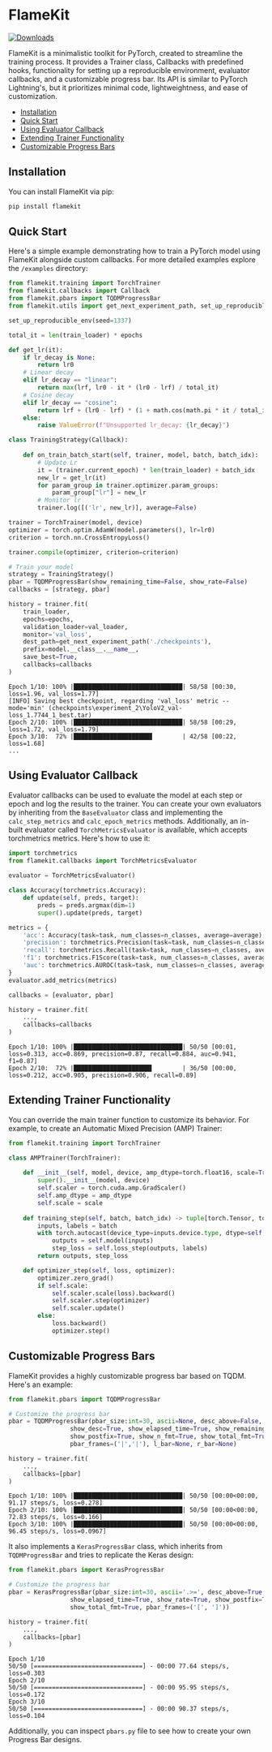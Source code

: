 # FlameKit

[![Downloads](https://static.pepy.tech/personalized-badge/flamekit?period=total&units=international_system&left_color=black&right_color=blue&left_text=Downloads)](https://pepy.tech/project/flamekit)

FlameKit is a minimalistic toolkit for PyTorch, created to streamline the training process. It provides a Trainer class, Callbacks with predefined hooks, functionality for setting up a reproducible environment, evaluator callbacks, and a customizable progress bar. Its API is similar to PyTorch Lightning's, but it prioritizes minimal code, lightweightness, and ease of customization.

- [Installation](#installation)
- [Quick Start](#quick-start)
- [Using Evaluator Callback](#using-evaluator-callback)
- [Extending Trainer Functionality](#extending-trainer-functionality)
- [Customizable Progress Bars](#customizable-progress-bars)


## Installation

You can install FlameKit via pip:

```bash
pip install flamekit
```

## Quick Start

Here's a simple example demonstrating how to train a PyTorch model using FlameKit alongside custom callbacks. For more detailed examples explore the `/examples` directory:

```python
from flamekit.training import TorchTrainer
from flamekit.callbacks import Callback
from flamekit.pbars import TQDMProgressBar
from flamekit.utils import get_next_experiment_path, set_up_reproducible_env

set_up_reproducible_env(seed=1337)

total_it = len(train_loader) * epochs

def get_lr(it):
    if lr_decay is None:
        return lr0
    # Linear decay
    elif lr_decay == "linear":
        return max(lrf, lr0 - it * (lr0 - lrf) / total_it)
    # Cosine decay
    elif lr_decay == "cosine":
        return lrf + (lr0 - lrf) * (1 + math.cos(math.pi * it / total_it)) / 2
    else:
        raise ValueError(f"Unsupported lr_decay: {lr_decay}")

class TrainingStrategy(Callback):
    
    def on_train_batch_start(self, trainer, model, batch, batch_idx):
        # Update Lr
        it = (trainer.current_epoch) * len(train_loader) + batch_idx
        new_lr = get_lr(it)
        for param_group in trainer.optimizer.param_groups:
            param_group["lr"] = new_lr
        # Monitor lr
        trainer.log([('lr', new_lr)], average=False)

trainer = TorchTrainer(model, device)
optimizer = torch.optim.AdamW(model.parameters(), lr=lr0)
criterion = torch.nn.CrossEntropyLoss()

trainer.compile(optimizer, criterion=criterion)

# Train your model
strategy = TrainingStrategy()
pbar = TQDMProgressBar(show_remaining_time=False, show_rate=False)
callbacks = [strategy, pbar]

history = trainer.fit(
    train_loader,
    epochs=epochs,
    validation_loader=val_loader,
    monitor='val_loss',
    dest_path=get_next_experiment_path('./checkpoints'),
    prefix=model.__class__.__name__,
    save_best=True,
    callbacks=callbacks
)
```
```
Epoch 1/10: 100% |██████████████████████████████| 58/58 [00:30, loss=1.96, val_loss=1.77]
[INFO] Saving best checkpoint, regarding 'val_loss' metric -- mode='min' (checkpoints\experiment_2\YoloV2_val-loss_1.7744_1_best.tar)
Epoch 2/10: 100% |██████████████████████████████| 58/58 [00:29, loss=1.72, val_loss=1.79]
Epoch 3/10:  72% |█████████████████████▋        | 42/58 [00:22, loss=1.68]
...
```

## Using Evaluator Callback

Evaluator callbacks can be used to evaluate the model at each step or epoch and log the results to the trainer. You can create your own evaluators by inheriting from the `BaseEvaluator` class and implementing the `calc_step_metrics` and `calc_epoch_metrics` methods. Additionally, an in-built evaluator called `TorchMetricsEvaluator` is available, which accepts torchmetrics metrics. Here's how to use it:

```python
import torchmetrics
from flamekit.callbacks import TorchMetricsEvaluator
    
evaluator = TorchMetricsEvaluator()

class Accuracy(torchmetrics.Accuracy):
    def update(self, preds, target):
        preds = preds.argmax(dim=1)
        super().update(preds, target)

metrics = {
    'acc': Accuracy(task=task, num_classes=n_classes, average=average),
    'precision': torchmetrics.Precision(task=task, num_classes=n_classes, average=average),
    'recall': torchmetrics.Recall(task=task, num_classes=n_classes, average=average),
    'f1': torchmetrics.F1Score(task=task, num_classes=n_classes, average=average),
    'auc': torchmetrics.AUROC(task=task, num_classes=n_classes, average=average),
}
evaluator.add_metrics(metrics)

callbacks = [evaluator, pbar]

history = trainer.fit(
    ...,
    callbacks=callbacks
)
```
```
Epoch 1/10: 100% |██████████████████████████████| 50/50 [00:01, loss=0.313, acc=0.869, precision=0.87, recall=0.884, auc=0.941, f1=0.87]
Epoch 2/10:  72% |█████████████████████▌        | 36/50 [00:00, loss=0.212, acc=0.905, precision=0.906, recall=0.89] 
```

## Extending Trainer Functionality

You can override the main trainer function to customize its behavior. For example, to create an Automatic Mixed Precision (AMP) Trainer:

```python
from flamekit.training import TorchTrainer

class AMPTrainer(TorchTrainer):
    
    def __init__(self, model, device, amp_dtype=torch.float16, scale=True) -> None:
        super().__init__(model, device)
        self.scaler = torch.cuda.amp.GradScaler()
        self.amp_dtype = amp_dtype
        self.scale = scale
    
    def training_step(self, batch, batch_idx) -> tuple[torch.Tensor, torch.Tensor]:
        inputs, labels = batch
        with torch.autocast(device_type=inputs.device.type, dtype=self.amp_dtype):
            outputs = self.model(inputs)
            step_loss = self.loss_step(outputs, labels)
        return outputs, step_loss

    def optimizer_step(self, loss, optimizer):
        optimizer.zero_grad()
        if self.scale:
            self.scaler.scale(loss).backward()
            self.scaler.step(optimizer)
            self.scaler.update()
        else:
            loss.backward()
            optimizer.step()
```

## Customizable Progress Bars

FlameKit provides a highly customizable progress bar based on TQDM. Here's an example:

```python
from flamekit.pbars import TQDMProgressBar 

# Customize the progress bar
pbar = TQDMProgressBar(pbar_size:int=30, ascii=None, desc_above=False,
                 show_desc=True, show_elapsed_time=True, show_remaining_time=True, show_rate=True,
                 show_postfix=True, show_n_fmt=True, show_total_fmt=True, show_percentage=True,
                 pbar_frames=('|','|'), l_bar=None, r_bar=None)

history = trainer.fit(
    ...,
    callbacks=[pbar]
)
```
```
Epoch 1/10: 100% |██████████████████████████████| 50/50 [00:00<00:00, 91.17 steps/s, loss=0.278]
Epoch 2/10: 100% |██████████████████████████████| 50/50 [00:00<00:00, 72.83 steps/s, loss=0.166] 
Epoch 3/10: 100% |██████████████████████████████| 50/50 [00:00<00:00, 96.45 steps/s, loss=0.0967]
```
It also implements a `KerasProgressBar` class, which inherits from `TQDMProgressBar` and tries to replicate the Keras design:
```python
from flamekit.pbars import KerasProgressBar 

# Customize the progress bar
pbar = KerasProgressBar(pbar_size:int=30, ascii='.>=', desc_above=True, show_desc=True,
                 show_elapsed_time=True, show_rate=True, show_postfix=True, show_n_fmt=True,
                 show_total_fmt=True, pbar_frames=('[', ']'))

history = trainer.fit(
    ...,
    callbacks=[pbar]
)
```
```
Epoch 1/10
50/50 [==============================] - 00:00 77.64 steps/s, loss=0.303 
Epoch 2/10
50/50 [==============================] - 00:00 95.95 steps/s, loss=0.172
Epoch 3/10
50/50 [==============================] - 00:00 90.37 steps/s, loss=0.104 
```

Additionally, you can inspect `pbars.py` file to see how to create your own Progress Bar designs.
